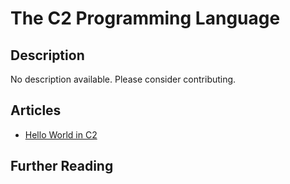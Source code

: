 # The C2 Programming Language

## Description

No description available. Please consider contributing.

## Articles

- [Hello World in C2](https://sampleprograms.io/projects/hello-world/c2)

## Further Reading